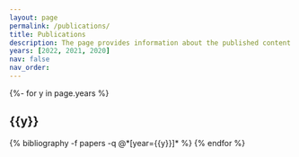 ```yaml
---
layout: page
permalink: /publications/
title: Publications
description: The page provides information about the published content of the research. It includes a list of all published articles in several journals or conferences organized by date or category. Each entry in the list contains the title of the article or post, the name of the author, and the publication date. In addition, the page may retain a summary of each article or position and associations to the full text. Please note that I have another article, <a href='https://www.inderscience.com/info/ingeneral/forthcoming.php?jcode=ijict#111512' style="text-color: blue">A Huffman Based Short Message Service (SMS) Compression Technique Using Adjacent Distance Array</a>, that has been accepted and is yet to be published in <a href='https://www.inderscience.com/jhome.php?jcode=ijict'>International Journal of Information and Communication Technology</a>, a Scopus-indexed journal of <a href='https://www.inderscience.com/index.php'>Inderscience</a>.
years: [2022, 2021, 2020]
nav: false
nav_order: 
---
```

<!-- _pages/publications.md -->
<div class="publications">

{%- for y in page.years %}
  <h2 class="year">{{y}}</h2>
  {% bibliography -f papers -q @*[year={{y}}]* %}
{% endfor %}

</div>
